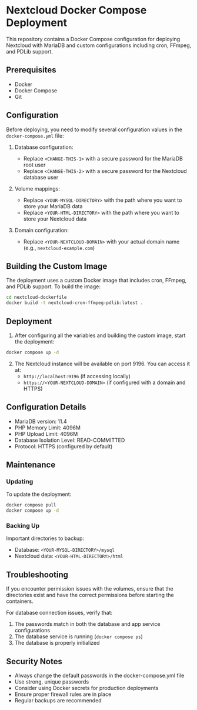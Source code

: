 # Nextcloud Docker Compose Deployment

This repository contains a Docker Compose configuration for deploying Nextcloud with MariaDB and custom configurations including cron, FFmpeg, and PDLib support.

## Prerequisites

- Docker
- Docker Compose
- Git

## Configuration

Before deploying, you need to modify several configuration values in the `docker-compose.yml` file:

1. Database configuration:
   - Replace `<CHANGE-THIS-1>` with a secure password for the MariaDB root user
   - Replace `<CHANGE-THIS-2>` with a secure password for the Nextcloud database user

2. Volume mappings:
   - Replace `<YOUR-MYSQL-DIRECTORY>` with the path where you want to store your MariaDB data
   - Replace `<YOUR-HTML-DIRECTORY>` with the path where you want to store your Nextcloud data

3. Domain configuration:
   - Replace `<YOUR-NEXTCLOUD-DOMAIN>` with your actual domain name (e.g., `nextcloud-example.com`)

## Building the Custom Image

The deployment uses a custom Docker image that includes cron, FFmpeg, and PDLib support. To build the image:

```bash
cd nextcloud-dockerfile
docker build -t nextcloud-cron-ffmpeg-pdlib:latest .
```

## Deployment

1. After configuring all the variables and building the custom image, start the deployment:

```bash
docker compose up -d
```

2. The Nextcloud instance will be available on port 9196. You can access it at:
   - `http://localhost:9196` (if accessing locally)
   - `https://<YOUR-NEXTCLOUD-DOMAIN>` (if configured with a domain and HTTPS)

## Configuration Details

- MariaDB version: 11.4
- PHP Memory Limit: 4096M
- PHP Upload Limit: 4096M
- Database Isolation Level: READ-COMMITTED
- Protocol: HTTPS (configured by default)

## Maintenance

### Updating

To update the deployment:

```bash
docker compose pull
docker compose up -d
```

### Backing Up

Important directories to backup:
- Database: `<YOUR-MYSQL-DIRECTORY>/mysql`
- Nextcloud data: `<YOUR-HTML-DIRECTORY>/html`

## Troubleshooting

If you encounter permission issues with the volumes, ensure that the directories exist and have the correct permissions before starting the containers.

For database connection issues, verify that:
1. The passwords match in both the database and app service configurations
2. The database service is running (`docker compose ps`)
3. The database is properly initialized

## Security Notes

- Always change the default passwords in the docker-compose.yml file
- Use strong, unique passwords
- Consider using Docker secrets for production deployments
- Ensure proper firewall rules are in place
- Regular backups are recommended
